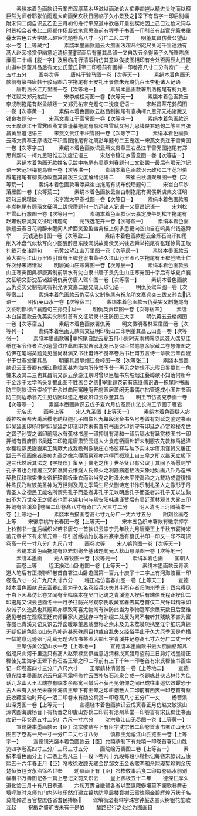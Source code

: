 <!-- { "loadSidebar": true } -->
　　素绫本着色画款识云峯峦浑厚草木华滋以画法论大痴非痴岂以精进头陀而以释巨然为师者耶张伯雨题大痴画癸亥秋日因临子久小景及之宰下有昌字一印后别幅附宋词二阕自识云乙丑三月初旬舟行平原道中欲临开皇刻稧帖因上己巳过检宋词与时景相合者书此二阕都作杨凝式笔意思翁前有程季千书画一印引首有赵宦光篆书重叠太古色五大字款云赵宦光题卷髙八寸一分广二尺二寸
　　明董其昌仿黄公望山水一卷【上等藏六】
　　素牋本墨画款题云大痴画法超凡俗咫尺关河千里遥独有髙人赵荣禄赏伊幽意近清标董宰画后有董其昌印一又自跋云余得黄子久所赠陈彦亷画二十幅【脱一字】及展临舟行清暇稍仿其意以俟披图相印有合处否丙辰九日毘山道中识董其昌后有太史氏董氏宰二印卷前有画禅一印卷髙八寸二分有竒广一丈五寸五分
　　画卷次等
　　唐韩干骏马图一卷【次等天一】
　　素绢本着色画无款前有篆书唐韩干骏马图六字拖尾有王安礼王景修朱光裔仇百玉李秬诸人记语
　　唐荆浩长江万里图一卷【次等地一】
　　素绢本墨画款署荆浩拖尾有柯九思书江赋又郑元祐跋一
　　宋李成松河图一卷【次等元一】
　　素牋本着色画款云李成制拖尾有赵孟頫跋一又郑元祐宋克题句二沈度记语一
　　宋赵昌茶花鹁鸽图一卷【次等黄一】
　　素绢本着色画款云赵昌制拖尾有袁桷柯九思郑元祐诸跋又钱良右题句一
　　宋燕文贵江干雪霁图一卷【次等字一】
　　素绢本着色画款识云王摩诘江干雪霁图燕文贵谨摹拖尾有俞和书雪赋又柯九思钱良右题句二陈三异张昌黄里道记语三
　　宋燕文贵江干积雪图一卷【次等宇二】
　　素绢本着色画款云燕文贵摹王摩诘江干积雪图拖尾有沈周彭年题句二王宠跋一宋燕文贵江干雪霁图一卷【次等字三】
　　素绢本着色画款识云燕文贵摹王右丞江干雪霁图拖尾有郑思肖题句一柯九思班惟志沈度记语三
　　宋赵令穰江乡雪意图一卷【次等宙一】
　　素绢本着色画无款姓名见跋中拖尾有吴寛刘春题句二文彭跋一最后有项元汴记语一宋范坦梅花鸟雀一卷【次等洪一】
　　素绢本着色画款识云政和二年范坦伯履笔拖尾有柳贯杨政董其昌跋三沈度解缙记语二
　　宋崔白秋塘聚雁图一卷【次等荒一】
　　素绢本着色画款署濠梁崔白拖尾有胡布倪瓒题句二
　　宋崔白平沙落雁图一卷【次等荒二】
　　素绢本着色画款云崔白制拖尾有掲傒斯虞集文征明题句三倪瓒跋一
　　宋李嵩太平春社图一卷【次等日一】
　　素绢本着色画款署李嵩拖尾有顾瑛文征明二跋倪瓒题句一仇远诸人记语一又莫昌记语一
　　宋刘松年雪山行旅图一卷【次等月一】
　　素绢本着色画款识云嘉定庚午刘松年拖尾有赵雍倪瓒吴寛文征明诸题句
　　元钱选花卉一卷【次等盈一】
　　素绢本着色画款题云春日花魂醉未醒问人娇面笑盈盈幽禽枝上何多思更向空山自在呜吴兴钱选舜举
　　元钱选秋图一卷【次等盈二】
　　素绢本着色画款题云金烁石流汗如雨削入冰盘气似秋写向小图醒醉目东陵闻説故秦侯吴兴钱选舜举拖尾有张瑾徐昺王敬礼戴习奉诸题句
　　元黄公望江山万里图一卷【次等昃一】
　　素牋本墨画款云黄大痴写江山万里图引首有王穉登隶书黄子久江山万里图八字拖尾有王穉登陆士仁许次纾宋旭诸跋
　　明唐寅山庄寒霁图一卷【次等辰一】
　　素绢本着色画款云山庄寒霁图呉郡唐寅制前隔水有沈白隶书唐子畏先生山庄寒霁图十字后有华夏卢襄文征明文彭沈荃诸跋明仇英仿唐人驾车图一卷【次等宿一】
　　素绢本着色画款云仇英实父制拖尾有祝允明文嘉二跋又周天球记语一
　　明仇英驾车图一卷【次等宿二】
　　素绢本着色画款云仇英实父制拖尾有祝允明文嘉呉奕三跋又孙克记语一
　　明仇英山水一卷【次等宿三】
　　素绢本着色画款云仇英实父制拖尾有文征明都穆卢襄题句三孙克跋一
　　明仇英贡琛图一卷【次等宿四】
　　素牋本白描画款云仇英实父制引首有文征明隶书王防图三大字
　　明仇英五云楼阁图一卷【次等宿五】
　　素绢本着色画款署仇英
　　明文徴明春林翠霭图一卷【次等列一】
　　素绢本着色画无款有文征明印衡山二印明董其昌云山图一卷【次等张一】
　　素牋本墨画款署宰拖尾自跋云夏五月小憩时天雨初霁凉风袭人偶见佳纸在案令侍者注水磨墨试作此图本拟吾家北苑已复似巨然笔意余家藏二卷想像图之仿佛在笔端矣题竟见墨尚淋漓又书杜甫诗不觉卒卷后书杜甫五言诗一章款云辛酉嵗书于世春堂董其昌
　　明董其昌摹烟江叠嶂图一卷【次等张二】
　　素牋本墨画款识云王晋卿有烟江叠嶂图甚为海内所传誉予昔一再见之梦想不忘暇日畧摹其一角愧未及其二三也其昌前又识云余游江京时曾以巨幅书东坡烟江叠嶂歌不知落何所今于金沙于太学斋头复覩此图不胜离合之感宰重题卷前有陈继儒识语一拖尾附书画防三则款识云崇桢丁丑余过曲阿寓睡庵开府园居萧闲无事偶尔拈管遂成小图并书画防三则适赤翁先生见访因以遗之用敦夙谊云尔董其昌
　　明王节仿髙克恭画一卷【次等寒一】
　　素牋本墨画款识云戊子夏六月仿髙房山法长洲王节画于雁宕
　　无名氏
　　画卷上等
　　宋人九圣图【上等天一】
　　素绢本着色画燧人宓羲神农黄帝大禹后稷老聃释迦孔子图像凡九每段泥金书名号卷首有刘延之鉴定书画印吴延画印杨明时印吴延之印诸印卷末有晋府书画之印刘守有印延之心赏珍秘希世之寳子孙寳之诸印前隔水有蕉林书屋一印押缝有清和一印后隔水有延赏楼图书一印押缝有晋府图书吴廷二印拖尾唐肃赞云燧人火食庖牺画卦轩未制服农先教稼禹拯洚水稷粒蒸民巍巍素王集厥大成我瞻列像貌庄心恪彼释与聃予实未学唐肃谨赞又屠正跋云予观画像者屡矣九圣之像岂得而易观亦岂得而概观上自三皇之所以继天立极下逮三代然后其法之【字疑误】备至于佛老之传于世圣贤已有公议于其间予所愿则学孔子者也会稽屠正又韩谯赞云惟燧人氏修火之利巍巍庖牺法天象地始画八卦乃造书契教民耕稼实惟炎帝轩辕御极垂衣而治当尧之时洚水未平使禹治之九载功成暨稷播种烝民乃粒彼美圣神为万世则及周之季笃生尼父删诗定书作乐制礼圣人之像形于丹青圣人之德民无能名所谓先孔子而圣者非孔子无以明后孔子而圣者非孔子无以法孰曰不为万世帝王之师者也而老佛初何与焉安阳韩谯谨赞后有吴廷蕉林观其大畧三印押缝有冶溪渔苍巗二印卷髙八寸有奇广六尺三寸二分
　　明人清明上河图稿本一卷【上等地一】
　　素牋本白描画卷髙七寸九分广一丈六寸五分
　　附刻丝画卷上等
　　宋徽宗桃竹长春图一卷【上等天一】
　　宋本五色织未署款有徽宗押字上铃御书一玺后幅织米芾书唐句一首款识云崇宁元年秋九月唐秦王上千秋节宴诗米芾元章书下有米芾元章一印引首绣桃竹长春四篆字后有蔡氏书印一印又一印不可识卷髙一尺一寸八分广九尺八寸
　　画卷次等
　　宋人鹌鹑图一卷【次等天一】
　　素绢本着色画拖尾有赵岩刘绚全基诸题句元人秋山悬瀑图一卷【次等地一】
　　素牋本墨画
　　元人春牧图一卷【次等元一】
　　素绢本着色画
　　国朝人
　　画卷上等
　　程正揆江山卧逰图一卷【上等天一】
　　素绢本墨画款云青溪道人笔后有正揆聨印卷首自署江山卧逰图第一百九十庚子十二字上有河海波臣一印卷髙八寸一分广九尺九寸六分
　　程正揆仿富春山图一卷【上等天二】
　　宣德牋本着色画款识云富春山图为子久名卷经兵火失其半所存者归防州季氏丁酉余得见于白下因幕仿此卷又闻有全幅临本在吴门记访之青溪道人揆后有端伯氏程正揆印二印拖尾又识云己酉冬十一月予往防兴尽观李氏收藏富春去其卷首仅二尺许耳精采如故诚子久逸品也其题欵亦缥致可喜尤物洵有神防此当为季物冠军余展玩数日后至维扬见卷首在观察王廷宾师臣家火迹犹存中有补缀二处反为累不若听其残缺不害为富春图也青溪又记又识云浮峦暖翠董思翁亟称之余未及见宋荔裳琬携至江宁细玩真迹无疑但绢色黯淡山头乃补造甚恶殊厠目也或自乱失又经俗手此子久大厄季因是亦搆一幅笔意远逊殆可乱真无题语仅书某图大痴七字青溪并记卷髙七寸六分广二丈一尺
　　王翚仿黄公望山水一卷【上等地一】
　　宣德牋本墨画款书云大痴画格超凡俗咫尺山河千里遥只有髙人赵荣禄赏伊幽意近清标戊寅腊月望前三日剪灯戏墨请正穉佳先生海宇王翚下有石谷王翚之印二印前有上下千年一印卷首有宋氏穉佳书画库记一印卷髙四寸三分广八尺六寸
　　王翚鹤林清赏图一卷【上等地二】
　　宣德镜光牋本墨画款识云丹邱写霜柯修竹云西补坡石流泉合成一卷题咏甚伙艺林传为佳话九龙山人王孟端亦有临本余都寓目惜后不获再见俯仰之间已成往事追忆效颦恐于古人未有入处癸未春仲海虞王翚下有王翚之印耕烟散人二印前有西爽一印卷首有蔡氏收藏宝轴时开心一洒二印卷末有魏公真赏一印卷髙八寸五分广一丈
　　杨晋溪山深秀图一卷【上等元一】
　　宣德牋本着色画款识云戊寅春正月仿赵文敏溪山深秀图海虞杨晋下有杨晋之印虞山野鹤二印前有沧州草堂一印卷首有宋氏穉佳书画库记一印卷髙五寸二分广六尺一寸六分
　　沈宗敬江山无尽图一卷【上等黄一】
　　宣德牋本墨画款云【臣】沈宗敬恭写下有臣字沈宗敬二印卷首隶书署江山无尽图五字卷髙一尺一寸一分广二丈七寸八分
　　慎郡王允禧江山胜览图一卷【上等宇一】
　　宣德镜光牋本着色画款云【臣】允禧恭制下有允禧一印卷首署江山胜览四字卷髙四寸三分广三尺三寸五分
　　画院绘万夀图二卷【上等宙一】
　　素绢本着色画分上下二卷上卷凡三十一段下卷凡十九段每段小楷标记每卷末款识云康熙五十六年春正月【臣】冷枚徐玫顾天骏金昆邹文玉金永熙李和佘熙璋樊珍刘余庆楚恒贺铨贺永治徐名世奉
　　勅恭画下有【臣】冷枚敬事后食二印每卷隔水前别幅楷书万夀图记各一篇上卷记文前又识云
　　皇上御极五十二年
　　德深仁厚久道化洽三月十有八日恭遇
　　六旬万夀自畿辅各省以至遐陬僻壤莫不衢歌巷舞击壤呼嵩时京师九门内外张乐然灯建立锦坊防亭层楼寳榭云霞瑰丽金碧辉煌万状千名莫能殚述百官黎庶各省耆民捧觞
　　驾填街溢巷琳宇珠宫钟鼔迭宣火树银花笙歌互起
　　祝嘏之盛旷古未有于是依
　　辇路经行之处绘为图画自
